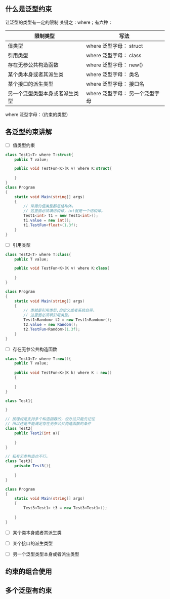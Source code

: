 ## 什么是泛型约束

让泛型的类型有一定的限制
关键之：where；有六种：

| 限制类型            | 写法                      |
| --------------- | ----------------------- |
| 值类型             | where 泛型字母： struct      |
| 引用类型            | where 泛型字母： class<br>   |
| 存在无参公共构造函数      | where 泛型字母： new()<br>   |
| 某个类本身或者其派生类     | where 泛型字母： 类名<br>      |
| 某个接口的派生类型       | where 泛型字母： 接口名<br>     |
| 另一个泛型类型本身或者派生类型 | where 泛型字母： 另一个泛型字母<br> |
where 泛型字母：（约束的类型）

## 各泛型约束讲解

- [ ] 值类型约束
```C#
class Test1<T> where T:struct{ 
	public T value;

	public void TestFun<K>(K v) where K:struct{ 
	
	}
}
class Program 
{ 
	static void Main(string[] args)
	{ 
		// 常用的值类型都是结构体。
		// 这里面必须填结构体，int就是一个结构体。
		Test1<int> t1 = new Test1<int>();
		t1.value = new int();
		t1.TestFun<float>(1.3f);
	}
}
```

- [ ] 引用类型
```C#
class Test2<T> where T:class{ 
	public T value;

	public void TestFun<K>(K v) where K:class{ 
	
	}
}

class Program 
{ 
	static void Main(string[] args)
	{ 
		// 类就是引用类型,自定义或者系统自带。
		// 这里面必须填引用类型。
		Test1<Random> t2 = new Test1<Random>();
		t2.value = new Random();
		t2.TestFun<Random>(1.3f);
	}
}

```

- [ ] 存在无参公共构造函数
```C#
class Test3<T> where T:new(){ 
	public T value;
	
	public void TestFun<K>(K k) where K : new()
	{ 
	
	}
}

class Test1{ 

}

// 按理说是支持多个构造函数的，没办法只能先记住
// 所以还是不能满足存在无参公共构造函数的条件
class Test2{ 
	public Test2(int a){ 
	
	}
}

// 私有无参构造也不行。
class Test3{ 
	private Test3(){ 
	
	}
}

class Program 
{ 
	static void Main(string[] args)
	{ 
		Test3<Test1> t3 = new Test3<Test1>();
		
	}
}


```

- [ ] 某个类本身或者其派生类


- [ ] 某个接口的派生类型
- [ ] 另一个泛型类型本身或者派生类型



## 约束的组合使用

## 多个泛型有约束